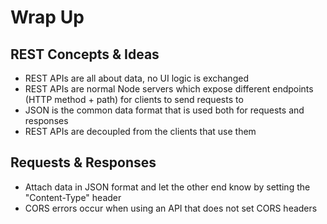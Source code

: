 # Wrap Up

## REST Concepts & Ideas

- REST APIs are all about data, no UI logic is exchanged
- REST APIs are normal Node servers which expose different endpoints (HTTP method + path) for clients to send requests to
- JSON is the common data format that is used both for requests and responses
- REST APIs are decoupled from the clients that use them

## Requests & Responses

- Attach data in JSON format and let the other end know by setting the "Content-Type" header
- CORS errors occur when using an API that does not set CORS headers
